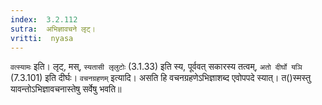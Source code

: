 ```yaml
---
index:  3.2.112
sutra:  अभिज्ञावचने लृट्।
vritti:  nyasa
---
```


`वत्स्यामः` इति। लृट्, मस्, `स्यतासी लृलुटोः` (3.1.33) इति स्य, पूर्ववत् सकारस्य तत्वम्, `अतो दीर्घो यञि` (7.3.101) इति दीर्घः। `वचनग्रहणम्` इत्यादि। असति हि वचनग्रहणेऽभिज्ञाशब्द एवोपपदे स्यात्। त()स्मस्तु यावन्तोऽभिज्ञावचनास्तेषु सर्वेषु भवति॥
